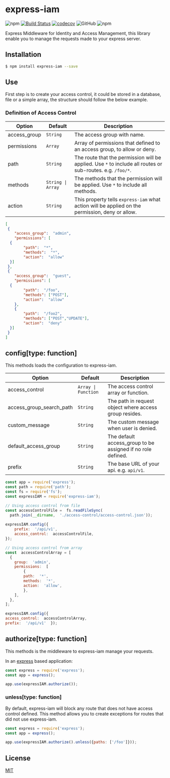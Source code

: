 #  express-iam

  
![npm](https://img.shields.io/npm/v/express-iam)
[![Build Status](https://travis-ci.org/leonardofurnielis/express-iam.svg?branch=master)](https://travis-ci.org/leonardofurnielis/express-iam)
[![codecov](https://codecov.io/gh/leonardofurnielis/express-iam/branch/master/graph/badge.svg?token=MKNBSDCL7N)](https://codecov.io/gh/leonardofurnielis/express-iam)
![GitHub](https://img.shields.io/github/license/leonardofurnielis/express-iam)
![npm](https://img.shields.io/npm/dm/express-iam)

  

Express Middleware for Identity and Access Management, this library enable you to manage the requests made to your express server.

  

##  Installation

  
  ```bash
$ npm install express-iam --save

```
  

##  Use

  

First step is to create your access control, it could be stored in a database, file or a simple array, the structure should follow the below example.

  

### Definition of Access Control

| Option | Default | Description |
| ------ |---------| ------------ |
| access_group | `String` | The access group with name. |
| permissions | `Array` | Array of permissions that defined to an access group, to allow or deny. |
| path | `String` | The route that the permission will be applied. Use `*` to include all routes or sub-routes. e.g. `/foo/*`. |
| methods | `String \| Array` | The methods that the permission will be applied. Use `*` to include all methods. |
| action | `String` | This property tells `express-iam` what action will be applied on the permission, deny or allow. |


```json
[
 {
	"access_group":  "admin",
	"permissions": [
  {
		"path":  "*",
		"methods":  "*",
		"action":  "allow"
  }]
 },
 {
	"access_group":  "guest",
	"permissions": [
  {
		"path":  "/foo",
		"methods": ["POST"],
		"action":  "allow"
	},
	{
		"path":  "/foo2",
		"methods": ["POST","UPDATE"],
		"action":  "deny"
  }]
 }
]

```


## config\[type: function]
This methods loads the configuration to express-iam.

| Option | Default | Description |
| ------ |---------| ------------ |
| access_control | `Array \| Function` | The access control array or function. |
| access_group_search_path | `String` | The path in request object where access group resides. |
| custom_message | `String` | The custom message when user is denied. |
| default_access_group | `String` | The default access_group to be assigned if no role defined. |
| prefix | `String` | The base URL of your api. e.g. `api/v1`. |
  


```js
const app = require('express');
const path = require('path');
const fs = require('fs');
const expressIAM = require('express-iam');

// Using access control from file
const accessControlFile =  fs.readFileSync(
  path.join(__dirname,  './access-control/access-control.json'));
  
expressIAM.config({
	prefix:  '/api/v1',
	access_control:  accessControlFile,
});

// Using access control from array
const  accessControlArray = [
  {
	group:  'admin',
	permissions:  [
		{
		path:  '*',
		methods:  '*',
		action:  'allow',
		},
    ],
  },
];

expressIAM.config({  
access_control:  accessControlArray,  
prefix:  '/api/v1'  });
```

## authorize\[type: function]
This methods is the middleware to express-iam manage your requests.

In an [express](https://www.npmjs.com/package/express) based application:

```js
const express = require('express');
const app = express();

app.use(expressIAM.authorize());

```

### unless\[type: function]

By default, express-iam will block any route that does not have access control defined. This method allows you to create exceptions for routes that did not use express-iam.

```js
const express = require('express');
const app = express();

app.use(expressIAM.authorize().unless({paths: ['/foo']}));

```

##  License

  
[MIT](LICENSE)
